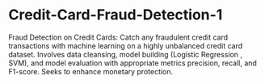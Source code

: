 # Credit-Card-Fraud-Detection-1
Fraud Detection on Credit Cards:  Catch any fraudulent credit card transactions with machine learning on a highly unbalanced credit card dataset. Involves data cleansing, model building (Logistic Regression , SVM), and model evaluation with appropriate metrics precision, recall, and F1-score. Seeks to enhance monetary protection.

